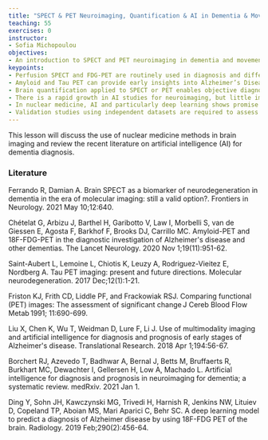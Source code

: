 ```yaml
---
title: "SPECT & PET Neuroimaging, Quantification & AI in Dementia & Movement Disorder"
teaching: 55
exercises: 0
instructor:
- Sofia Michopoulou
objectives:
- An introduction to SPECT and PET neuroimaging in dementia and movement disorder
keypoints:
- Perfusion SPECT and FDG-PET are routinely used in diagnosis and differentiation of dementia types 
- Amyloid and Tau PET can provide early insights into Alzheimer’s Disease 
- Brain quantification applied to SPECT or PET enables objective diagnosis 
- There is a rapid growth in AI studies for neuroimaging, but little implementation into clinical application 
- In nuclear medicine, AI and particularly deep learning shows promise for early diagnosis of dementia prior to the onset of symptoms 
- Validation studies using independent datasets are required to assess generalisation of AI 
---
```


This lesson will discuss the use of nuclear medicine methods in brain imaging and review the recent literature on artificial intelligence (AI) for dementia diagnosis. 

### Literature

Ferrando R, Damian A. Brain SPECT as a biomarker of neurodegeneration in dementia in the era of molecular imaging: still a valid option?. Frontiers in Neurology. 2021 May 10;12:640. 

Chételat G, Arbizu J, Barthel H, Garibotto V, Law I, Morbelli S, van de Giessen E, Agosta F, Barkhof F, Brooks DJ, Carrillo MC. Amyloid-PET and 18F-FDG-PET in the diagnostic investigation of Alzheimer's disease and other dementias. The Lancet Neurology. 2020 Nov 1;19(11):951-62. 

Saint-Aubert L, Lemoine L, Chiotis K, Leuzy A, Rodriguez-Vieitez E, Nordberg A. Tau PET imaging: present and future directions. Molecular neurodegeneration. 2017 Dec;12(1):1-21. 

Friston KJ, Frith CD, Liddle PF, and Frackowiak RSJ. Comparing functional (PET) images: The assessment of significant change J Cereb Blood Flow Metab 1991; 11:690-699. 

Liu X, Chen K, Wu T, Weidman D, Lure F, Li J. Use of multimodality imaging and artificial intelligence for diagnosis and prognosis of early stages of Alzheimer's disease. Translational Research. 2018 Apr 1;194:56-67. 

Borchert RJ, Azevedo T, Badhwar A, Bernal J, Betts M, Bruffaerts R, Burkhart MC, Dewachter I, Gellersen H, Low A, Machado L. Artificial intelligence for diagnosis and prognosis in neuroimaging for dementia; a systematic review. medRxiv. 2021 Jan 1. 

Ding Y, Sohn JH, Kawczynski MG, Trivedi H, Harnish R, Jenkins NW, Lituiev D, Copeland TP, Aboian MS, Mari Aparici C, Behr SC. A deep learning model to predict a diagnosis of Alzheimer disease by using 18F-FDG PET of the brain. Radiology. 2019 Feb;290(2):456-64. 

